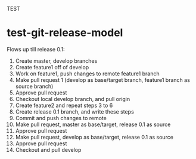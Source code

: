 TEST
# test-git-release-model
Flows up till release 0.1:
1. Create master, develop branches
2. Create feature1 off of develop
3. Work on feature1, push changes to remote feature1 branch
4. Make pull request 1 (develop as base/target branch, feature1 branch as
  source branch)
5. Approve pull request
6. Checkout local develop branch, and pull origin
7. Create feature2 and repeat steps 3 to 6
8. Create release 0.1 branch, and write these steps
9. Commit and push changes to remote
10. Make pull request, master as base/target, release 0.1 as source
11. Approve pull request
12. Make pull request, develop as base/target, release 0.1 as source
13. Approve pull request
14. Checkout and pull develop
